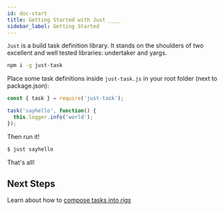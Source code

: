 ```yaml
---
id: doc-start
title: Getting Started with Just ____
sidebar_label: Getting Started
---
```


`Just` is a build task definition library. It stands on the shoulders of two excellent and well tested libraries: undertaker and yargs.

```sh
npm i -g just-task
```

Place some task definitions inside `just-task.js` in your root folder (next to package.json):

```js
const { task } = require('just-task');

task('sayhello', function() {
  this.logger.info('world');
});
```

Then run it!

```sh
$ just sayhello
```

That's all!

## Next Steps

Learn about how to [compose tasks into _rigs_](composition.md)
